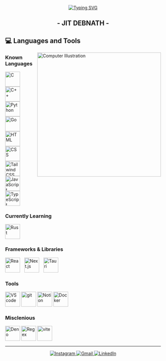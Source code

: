 <div align="center">
  
  [![Typing SVG](https://readme-typing-svg.demolab.com?font=Rye&size=31&pause=1000&color=F7F7F7&center=true&vCenter=true&width=480&height=61&lines=Coding++Wizard;Lets+Get+Rusty;2+%3D+10;Coffee+with+JavaScript;Friday+Evenings;Cherry+Blossom)](https://git.io/typing-svg)
  
</div>

<h2 align="center">- JIT DEBNATH -</h2>

## 💻 Languages and Tools

<img src="https://raw.githubusercontent.com/MicaelliMedeiros/micaellimedeiros/master/image/computer-illustration.png" width="400px" align="right" alt="Computer Illustration" />

### Known Languages
<div>
  <img height="48px" src="https://skillicons.dev/icons?i=c" alt="C" style="margin-right: 10px;" />
  <img height="48px" src="https://skillicons.dev/icons?i=cpp" alt="C++" style="margin-right: 10px;" />
  <img height="48px" src="https://skillicons.dev/icons?i=python" alt="Python" style="margin-right: 10px;" />
  <img height="48px" src="https://skillicons.dev/icons?i=go" alt="Go" style="margin-right: 10px;" />
  <img height="48px" src="https://skillicons.dev/icons?i=html" alt="HTML" style="margin-right: 10px;" />
  <img height="48px" src="https://skillicons.dev/icons?i=css" alt="CSS" style="margin-right: 10px;" />
  <img height="48px" src="https://skillicons.dev/icons?i=tailwind" alt="Tailwind CSS" style="margin-right: 10px;" />
  <img height="48px" src="https://skillicons.dev/icons?i=js" alt="JavaScript" style="margin-right: 10px;" />
  <img height="48px" src="https://skillicons.dev/icons?i=ts" alt="TypeScript" />
</div>

### Currently Learning
<img height="48px" src="https://skillicons.dev/icons?i=rust" alt="Rust" />

### Frameworks & Libraries
<div>
  <img height="48px" src="https://skillicons.dev/icons?i=react" alt="React" style="margin-right: 10px;" />
  <img height="48px" src="https://skillicons.dev/icons?i=nextjs" alt="Next.js" style="margin-right: 10px;" />
  <img height="48px" src="https://skillicons.dev/icons?i=tauri" alt="Tauri" />
</div>


### Tools
<div>
<img height="48px" src="https://skillicons.dev/icons?i=vscode" alt="VS code" />
<img height="48px" src="https://skillicons.dev/icons?i=git" alt="git" />
<img height="48px" src="https://skillicons.dev/icons?i=notion" alt="Notion" />
<img height="48px" src="https://skillicons.dev/icons?i=docker" alt="Docker" />
</div>

### Misclenious 
<div>
<img height="48px" src="https://skillicons.dev/icons?i=deno" alt="Deno" />
<img height="48px" src="https://skillicons.dev/icons?i=regex" alt="Regex" />
<img height="48px" src="https://skillicons.dev/icons?i=vite" alt="vite" />
</div>

---

<div align="center">
  <a href="https://www.instagram.com/_duke_legacy_/" target="_blank">
    <img src="https://img.shields.io/badge/-Instagram-%23E4405F?style=for-the-badge&logo=instagram&logoColor=white" alt="Instagram" />
  </a>
  <a href="mailto:jitdebnathinkolkata@gmail.com">
    <img src="https://img.shields.io/badge/Gmail-D14836?style=for-the-badge&logo=gmail&logoColor=white" alt="Gmail" />
  </a>
  <a href="https://www.linkedin.com/in/jit-debnath-a4681a268/" target="_blank">
    <img src="https://img.shields.io/badge/-LinkedIn-%230077B5?style=for-the-badge&logo=linkedin&logoColor=white" alt="LinkedIn" />
  </a>
</div>



